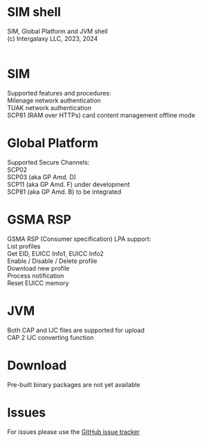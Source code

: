 # SIM shell
SIM, Global Platform and JVM shell<br/>
(c) Intergalaxy LLC, 2023, 2024
<br/>
<br/>
<h1>SIM</h1>
Supported features and procedures:<br/>
Milenage network authentication<br/>
TUAK network authentication<br/>
SCP81 (RAM over HTTPs) card content management offline mode<br/>

<h1>Global Platform</h1>
Supported Secure Channels:<br/>
SCP02<br/>
SCP03 (aka GP Amd. D)<br/>
SCP11 (aka GP Amd. F) under development<br/>
SCP81 (aka GP Amd. B) to be integrated<br/>

<h1>GSMA RSP</h1>
GSMA RSP (Consumer specification) LPA support:<br/>
List profiles<br/>
Get EID, EUICC Info1, EUICC Info2<br/>
Enable / Disable / Delete profile<br/>
Download new profile<br/>
Process notification<br/>
Reset EUICC memory<br/>

<h1>JVM</h1>
Both CAP and IJC files are supported for upload<br/>
CAP 2 IJC converting function

<h1>Download</h1>
Pre-built binary packages are not yet available

<h1>Issues</h1>
For issues please use the <a href="https://github.com/kurbatoff/simshell/issues">GitHub issue tracker</a>
